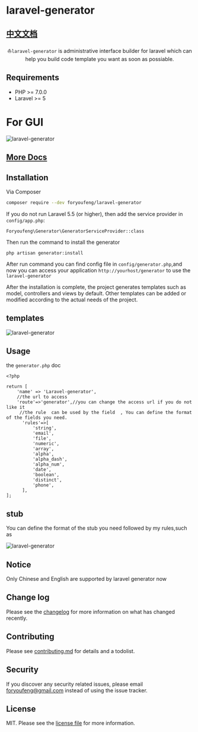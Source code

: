 # laravel-generator

## [中文文档](readme_zh_CN.md)

<p align="center">⛵<code>laravel-generator</code> is administrative interface builder for laravel which can help you build code template you want as soon as possiable.</p>

Requirements
------------
 - PHP >= 7.0.0
 - Laravel >= 5
 
 # For GUI
<img src="https://cdn.linkgoup.com/laravel_generator_v2_en_index.png" alt="laravel-generator">

## [More Docs](https://doc.linkgoup.com/docs/show/669)

## Installation

Via Composer

``` bash
composer require --dev foryoufeng/laravel-generator
```

If you do not run Laravel 5.5 (or higher), then add the service provider in `config/app.php`:
```
Foryoufeng\Generator\GeneratorServiceProvider::class
```

Then run the command to install the generator
```
php artisan generator:install
```

After run command you can find config file in `config/generator.php`,and now you can access your application `http://yourhost/generator` to use the `laravel-generator`

After the installation is complete, the project generates templates such as model, controllers and views by default. Other templates can be added or modified according to the actual needs of the project.

## templates

<img src="https://cdn.linkgoup.com/laravel_generator_en_template.png" alt="laravel-generator">
 
## Usage
the `generator.php` doc
```
<?php

return [
    'name' => 'Laravel-generator',
    //the url to access
    'route'=>'generator',//you can change the access url if you do not like it
     //the rule  can be used by the field  , You can define the format of the fields you need.
      'rules'=>[
          'string',
          'email',
          'file',
          'numeric',
          'array',
          'alpha',
          'alpha_dash',
          'alpha_num',
          'date',
          'boolean',
          'distinct',
          'phone',
      ],
];
```

## stub
You can define the format of the stub you need followed by my rules,such as

<img src="https://cdn.linkgoup.com/laravel_generator_v2_en.png" alt="laravel-generator">

## Notice

Only Chinese and English are supported by laravel generator now 

## Change log

Please see the [changelog](changelog.md) for more information on what has changed recently.

## Contributing

Please see [contributing.md](contributing.md) for details and a todolist.

## Security

If you discover any security related issues, please email foryoufeng@gmail.com instead of using the issue tracker.

## License

MIT. Please see the [license file](license.md) for more information.